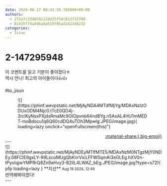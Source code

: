 ```yaml
---
date: 2024-08-17 08:43:58.785000+09:00
authors:
  - 272a7c33d858112dd35f5dc813715700
  - 01435f74a49ba8a519705ad242348232
categories:
  - Jisun
---
```


# 2-147295948

<div class="post-container" markdown="1">
<div class="content-container md-sidebar__scrollwrap" markdown="1">

이 코멘트를 읽고 기분이 좋아졌다ㅎ<br>역시 언니! 최고의 아이돌이다👍👍<br><br>\#to_jisun 
<figure markdown="1">
![](https://phinf.wevpstatic.net/MjAyNDA4MTdfMjYg/MDAxNzIzODUxODM4Njc0.tTcE0QD4j-3rclKyNsxPXjdsRmaMc9OIOpvnb64nd8Yg.n5AxAL4HU1mMEDT-moBdocu1q6Q60cdDQ4uTOh3MpwIg.JPEG/image.jpg){ loading=lazy onclick="openFullscreen(this)"}
</figure>


</div>
</div>

<div style="text-align: right;" markdown="1">
<a href="https://weverse.io/fromis9/fanpost/2-147295948" style="text-align: right;">:material-share:{.big-emoji}</a>
</div>
---

<div class="comments-container md-sidebar__scrollwrap" markdown="1">
<div class="comment" markdown="1">
<div class='id-container' markdown="1">
![](https://phinf.wevpstatic.net/MjAyNDEyMTlfMTE5/MDAxNzM0NTgzMjY0NDEy.08FClE9gxLY-99LscoMUgQbKnrVicLFFWSqmAi3eGLEg.hXV0n-tPyoIqjwYMPRrQ8Zn9aHvy3-B2llL4LWAZ_bEg.JPEG/image.jpg?type=s72){ pfp loading=lazy }
**<span class="artist">지선</span>** <small>Aug 19 2024, 12:40</small><br>
</div>
<div class='comment-body' markdown="1">
번역해봐야겠다!
</div>
</div>
</div>
---
